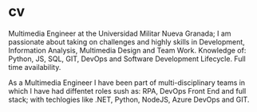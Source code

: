 # cv


Multimedia Engineer at the Universidad Militar Nueva Granada; I am passionate about taking on challenges and highly skills in Development, Information Analysis, Multimedia Design and Team Work. Knowledge of: Python, JS, SQL, GIT, DevOps and Software Development Lifecycle. Full time availability.

As a Multimedia Engineer I have been part of multi-disciplinary teams in which I have had diffentet roles sush as: RPA, DevOps
Front End and  full stack; with techlogies like .NET, Python, NodeJS, Azure DevOps and GIT.